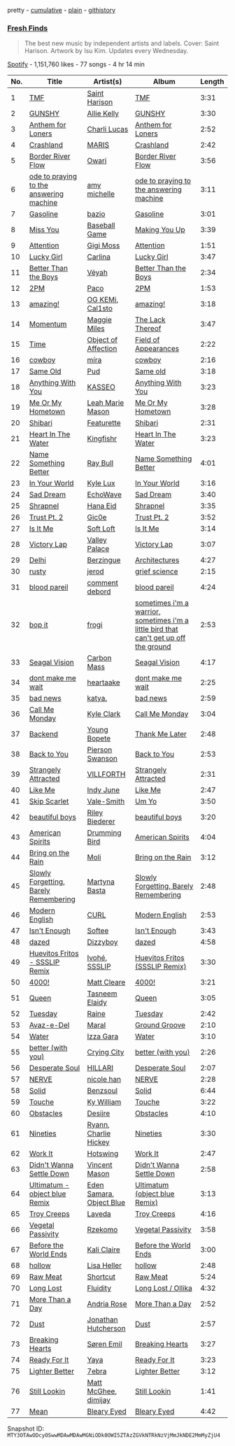 pretty - [cumulative](/playlists/cumulative/37i9dQZF1DWWjGdmeTyeJ6.md) - [plain](/playlists/plain/37i9dQZF1DWWjGdmeTyeJ6) - [githistory](https://github.githistory.xyz/mackorone/spotify-playlist-archive/blob/main/playlists/plain/37i9dQZF1DWWjGdmeTyeJ6)

### [Fresh Finds](https://open.spotify.com/playlist/37i9dQZF1DWWjGdmeTyeJ6)

> The best new music by independent artists and labels\. Cover: Saint Harison\. Artwork by Isu Kim\. Updates every Wednesday.

[Spotify](https://open.spotify.com/user/spotify) - 1,151,760 likes - 77 songs - 4 hr 14 min

| No. | Title | Artist(s) | Album | Length |
|---|---|---|---|---|
| 1 | [TMF](https://open.spotify.com/track/67OrF48gkNByr9HpRtSOSD) | [Saint Harison](https://open.spotify.com/artist/16AILHA3N2C3ngRuR2FdfH) | [TMF](https://open.spotify.com/album/0zGLgwn8xSDwNrzc67tEkt) | 3:31 |
| 2 | [GUNSHY](https://open.spotify.com/track/5OCVZihJVu2qk1r1ck2Prs) | [Allie Kelly](https://open.spotify.com/artist/0gKECB5Bx3IyzmQmoaPkac) | [GUNSHY](https://open.spotify.com/album/6wX62dyMRRxU8ZTHWfQEbS) | 3:30 |
| 3 | [Anthem for Loners](https://open.spotify.com/track/1MvN8yG10reo5t32BdEThU) | [Charli Lucas](https://open.spotify.com/artist/2uBSEsTRvk0bDhOD0ZCUWx) | [Anthem for Loners](https://open.spotify.com/album/0mhuQxb185EDaIyU9LDEkE) | 2:52 |
| 4 | [Crashland](https://open.spotify.com/track/2niHo9G2lJz09Rt5tAFwTp) | [MARIS](https://open.spotify.com/artist/4s4sHVaj6CRcClZ7SFSKzE) | [Crashland](https://open.spotify.com/album/2wiLzTUXLPIARvXoBycaJT) | 2:42 |
| 5 | [Border River Flow](https://open.spotify.com/track/4Wuhb6qTENf4xtIOzf0QGr) | [Owari](https://open.spotify.com/artist/2Uu40uaNa3ozTiqpiG2V2d) | [Border River Flow](https://open.spotify.com/album/387OAcgbxiMMTNHaPU2TEs) | 3:56 |
| 6 | [ode to praying to the answering machine](https://open.spotify.com/track/2jWYA3Z7rd7HvZyMeVKrll) | [amy michelle](https://open.spotify.com/artist/3aHbuUBU52Ht7xdrCH4moR) | [ode to praying to the answering machine](https://open.spotify.com/album/4Q0junC1R59aklFFyFTTYB) | 3:11 |
| 7 | [Gasoline](https://open.spotify.com/track/6OIljojYdrZkg6bZICQwzk) | [bazio](https://open.spotify.com/artist/2KYT4DQu6acXx31TddY9S6) | [Gasoline](https://open.spotify.com/album/2NUCQmCHfQv7yzMTu6VW71) | 3:01 |
| 8 | [Miss You](https://open.spotify.com/track/2P3pcxpeW1tPDh73XyOCF2) | [Baseball Game](https://open.spotify.com/artist/1z94OBX5O0uAp1Uz6viKxK) | [Making You Up](https://open.spotify.com/album/6TIqQfv8TZHzAsdmggbxF8) | 3:39 |
| 9 | [Attention](https://open.spotify.com/track/7wU4q6Axt5ST67cs86H7HP) | [Gigi Moss](https://open.spotify.com/artist/38NVCgrJsx212T9Tk3yMv6) | [Attention](https://open.spotify.com/album/2vSbeS6urhcKFjN0zUMZMA) | 1:51 |
| 10 | [Lucky Girl](https://open.spotify.com/track/6f6SbYsZtqP3DpPjR5OLiB) | [Carlina](https://open.spotify.com/artist/0rhwS3z7tnZwt9UhyjyL77) | [Lucky Girl](https://open.spotify.com/album/77G5rwJ5sBhLpdIPsF1OVl) | 3:47 |
| 11 | [Better Than the Boys](https://open.spotify.com/track/7GLpR7N8nD4yOmcDBx8rhx) | [Véyah](https://open.spotify.com/artist/3mBrMbg5lTkD2qv3Ft5o63) | [Better Than the Boys](https://open.spotify.com/album/5TAaro0o1fagEEBHhF9DmH) | 2:34 |
| 12 | [2PM](https://open.spotify.com/track/5RTi6GqC3aXSbTgxuSyv6x) | [Paco](https://open.spotify.com/artist/2XmsywQiI1izPHz7Mo84vZ) | [2PM](https://open.spotify.com/album/5vNYiaVnsawDAmoeEEAjiQ) | 1:53 |
| 13 | [amazing!](https://open.spotify.com/track/5idzBnebMgiZLgC4ZT64GJ) | [OG KEMi](https://open.spotify.com/artist/5fnqXBFXnpSYgefFL3eGEj), [Cal1sto](https://open.spotify.com/artist/5ByRQoCFwf6cs18yGbEOJC) | [amazing!](https://open.spotify.com/album/2bduTBQK9PyT60bdql7FrW) | 3:18 |
| 14 | [Momentum](https://open.spotify.com/track/5A2TC3MIkjybMWmoYrWPoI) | [Maggie Miles](https://open.spotify.com/artist/3fU7b1NSQYROvvdepD4PZ0) | [The Lack Thereof](https://open.spotify.com/album/4XPB8EePbmkfFCvleIAXeQ) | 3:47 |
| 15 | [Time](https://open.spotify.com/track/4Yw8Asmn9g1R2rQYp28iF0) | [Object of Affection](https://open.spotify.com/artist/1U4tj1OPey66HhgVXGdlSY) | [Field of Appearances](https://open.spotify.com/album/0VanY2kjOAoWoAki0lDZLA) | 2:22 |
| 16 | [cowboy](https://open.spotify.com/track/6WHxVYXL0figqMM7w6RpIu) | [míra](https://open.spotify.com/artist/0WB5rykKeHBde6sSIfg4jj) | [cowboy](https://open.spotify.com/album/0WeYuFpp1OiEyEKu0cAcWU) | 2:16 |
| 17 | [Same Old](https://open.spotify.com/track/3qS0PDdo6eMMAxrVII18HA) | [Pud](https://open.spotify.com/artist/19OjCSpqozFnPepvZGtXz0) | [Same old](https://open.spotify.com/album/15CbefjARKuoAi3YIC3mvF) | 3:18 |
| 18 | [Anything With You](https://open.spotify.com/track/2ltmosY3NkVRwt0RPOmynA) | [KASSEO](https://open.spotify.com/artist/76UKhIGvZtS7jjb1muDTUM) | [Anything With You](https://open.spotify.com/album/0x5njTr5rYoAbN0vhqR9fE) | 3:23 |
| 19 | [Me Or My Hometown](https://open.spotify.com/track/3Pfbtcb3ZWJgZ0qExAapzq) | [Leah Marie Mason](https://open.spotify.com/artist/0fubiYogCTeBykbgV7HGf6) | [Me Or My Hometown](https://open.spotify.com/album/72SbgvMWSRI5S5PzlcDdHN) | 3:28 |
| 20 | [Shibari](https://open.spotify.com/track/7sx0yE5ZDoQlJhDx6uwii1) | [Featurette](https://open.spotify.com/artist/53LcgV1grfplFF71oaW3E2) | [Shibari](https://open.spotify.com/album/3KmBCZN13tpwXxT6QJKgvf) | 2:31 |
| 21 | [Heart In The Water](https://open.spotify.com/track/7dDCYIuw6YUvcO1nzl8hP5) | [Kingfishr](https://open.spotify.com/artist/6c2qQFq3xfxFJndX6wSe4f) | [Heart In The Water](https://open.spotify.com/album/5Uie78uNFG2u2VTVBA8ckG) | 3:23 |
| 22 | [Name Something Better](https://open.spotify.com/track/68z2QuqZEbWWgx6SSlAKc0) | [Ray Bull](https://open.spotify.com/artist/3P4jnIuA9z5WsvkbsoqkTu) | [Name Something Better](https://open.spotify.com/album/6ob6oSOrj0lFNcktWFkETV) | 4:01 |
| 23 | [In Your World](https://open.spotify.com/track/04g75jwjw5jIje7yMBNs3h) | [Kyle Lux](https://open.spotify.com/artist/63g7H7tihdsX4LtRQioKrR) | [In Your World](https://open.spotify.com/album/0Mnkyskt9wjMUdrwXjCHFz) | 3:16 |
| 24 | [Sad Dream](https://open.spotify.com/track/6k8jlEH1WssLwzXHfZGq3j) | [EchoWave](https://open.spotify.com/artist/6cRSP0k82PWTiEmLPqwrTI) | [Sad Dream](https://open.spotify.com/album/2HIWjaGWNOazjOiF7cpUrr) | 3:40 |
| 25 | [Shrapnel](https://open.spotify.com/track/1ADmIBKMDRcs6Cfj2Xe0XJ) | [Hana Eid](https://open.spotify.com/artist/4F6hNOg84kZIkE5LvLYOsr) | [Shrapnel](https://open.spotify.com/album/3KXLjYoXnh0yqH6J94s6Ce) | 3:35 |
| 26 | [Trust Pt\. 2](https://open.spotify.com/track/3XnXKm3BJIJ4JMS1zGsiiP) | [Gic0e](https://open.spotify.com/artist/7CkRwvPIIL5cDRgpPPLkvF) | [Trust Pt\. 2](https://open.spotify.com/album/6p9CTSrA3Q0QRupycIYTqj) | 3:52 |
| 27 | [Is It Me](https://open.spotify.com/track/3HoWMvZthFR2Ymbm1YaSgh) | [Soft Loft](https://open.spotify.com/artist/2AeL43nXvfqW3WrV9sDh5t) | [Is It Me](https://open.spotify.com/album/3I3vADoXrs50CCHvOtJ2f4) | 3:14 |
| 28 | [Victory Lap](https://open.spotify.com/track/5sZ5AyRhjKSYAh7vqNJXuH) | [Valley Palace](https://open.spotify.com/artist/3jF2ypAAgPGDrMya2J4sHM) | [Victory Lap](https://open.spotify.com/album/1337EeFB3Aet6rKkEFls6n) | 3:07 |
| 29 | [Delhi](https://open.spotify.com/track/2i48puqMNGG1rAVPdMTmnB) | [Berzingue](https://open.spotify.com/artist/1fxHgs4EJ0MS52b2u8bjKa) | [Architectures](https://open.spotify.com/album/6sPyVRV5TP2iGEvlxAOdL0) | 4:27 |
| 30 | [rusty](https://open.spotify.com/track/0lSG8VrpOKTCTvNDmf8eTu) | [jerod](https://open.spotify.com/artist/4146930tdIlTQDWfJy1mOU) | [grief science](https://open.spotify.com/album/0wcyLP84F7SVj7TurUIKae) | 2:15 |
| 31 | [blood pareil](https://open.spotify.com/track/3hoN17LR9d4dGNChOggCWU) | [comment debord](https://open.spotify.com/artist/6C16UJJjE6FE2VwenTrElQ) | [blood pareil](https://open.spotify.com/album/0dqVqqzi4fmWSheOnGv7js) | 4:24 |
| 32 | [bop it](https://open.spotify.com/track/3AKYihZBUkVTjyVqHsBgqg) | [frogi](https://open.spotify.com/artist/0frlcBV9pFq0Ip624rdUen) | [sometimes i'm a warrior, sometimes i'm a little bird that can't get up off the ground](https://open.spotify.com/album/07soOdkeZA8ODgj7RHkQV4) | 2:53 |
| 33 | [Seagal Vision](https://open.spotify.com/track/4UmaCw2q0o0A98UftXpZzl) | [Carbon Mass](https://open.spotify.com/artist/2PWtiOKyGeze2XKHILvf2L) | [Seagal Vision](https://open.spotify.com/album/2fZl5sz7PRreVLSi2TIz19) | 4:17 |
| 34 | [dont make me wait](https://open.spotify.com/track/4nU5QRHosclTgx65DkDPoN) | [heartaake](https://open.spotify.com/artist/57vkczkmC48439UWdL7oJa) | [dont make me wait](https://open.spotify.com/album/7pN0DwbMPYJa1M7G3D4QO3) | 2:25 |
| 35 | [bad news](https://open.spotify.com/track/0XDXLhOaVVzlE3VWaZcKie) | [katya.](https://open.spotify.com/artist/6AU4XrkjmG0EpBF9YvXm9O) | [bad news](https://open.spotify.com/album/3omyQTYldkBSvcmZlleVmq) | 2:59 |
| 36 | [Call Me Monday](https://open.spotify.com/track/6T6XLR2ip1vAvew0aIQvfE) | [Kyle Clark](https://open.spotify.com/artist/7mog8g5ixRhdaeCgIsiYtN) | [Call Me Monday](https://open.spotify.com/album/6upnaL4tCzI3zmr2Lj3L2j) | 3:04 |
| 37 | [Backend](https://open.spotify.com/track/2RIZZjL7hmpOxY3glK7ukT) | [Young Bopete](https://open.spotify.com/artist/2fqZt9lq08W5OUOcKSSW2R) | [Thank Me Later](https://open.spotify.com/album/28LtjBcClHQCVCzAO6uR6H) | 2:48 |
| 38 | [Back to You](https://open.spotify.com/track/2oji2qAhGuWjZ6VLCJzGDy) | [Pierson Swanson](https://open.spotify.com/artist/1avOd7Sg7Yb9Ja2tOtSEBx) | [Back to You](https://open.spotify.com/album/0C5CGI2uWzyxZrEgaeqrbP) | 2:53 |
| 39 | [Strangely Attracted](https://open.spotify.com/track/0dhgjmFyaRaLRvpA8L6f9k) | [VILLFORTH](https://open.spotify.com/artist/5zZFUqzTf5EItusaDuzmXG) | [Strangely Attracted](https://open.spotify.com/album/3XdWpYRD2ov9w8NYcupVRT) | 2:31 |
| 40 | [Like Me](https://open.spotify.com/track/2vFFhmfdiIRAgp1ZHWsBT2) | [Indy June](https://open.spotify.com/artist/6epWHsU0vZydmL6ko32bkT) | [Like Me](https://open.spotify.com/album/2iMeG6pm1Wh9axgVyLZj38) | 2:47 |
| 41 | [Skip Scarlet](https://open.spotify.com/track/3I20V9ZtM6dKyR64hVOWIR) | [Vale\-Smith](https://open.spotify.com/artist/4FYz0h7BBwsnav5Ptdtvj0) | [Um Yo](https://open.spotify.com/album/6Bc6TM6Pc2lrDI2vj5AF0z) | 3:50 |
| 42 | [beautiful boys](https://open.spotify.com/track/37SsZNCgGYytp36EUiSFlm) | [Riley Biederer](https://open.spotify.com/artist/31bkN7gszM3TNGZrpTa2tR) | [beautiful boys](https://open.spotify.com/album/4qYrEB4QtGGlhx5VaiG1iP) | 3:20 |
| 43 | [American Spirits](https://open.spotify.com/track/0blDo5PD8DJTQVI5ATvqhW) | [Drumming Bird](https://open.spotify.com/artist/3x2gRycOH4rmXmGnXwiR2K) | [American Spirits](https://open.spotify.com/album/5DUvm3JSyKM7Oe1bht1vZF) | 4:04 |
| 44 | [Bring on the Rain](https://open.spotify.com/track/6MfzUY9AQHe3PBSnB1Xg0O) | [Moli](https://open.spotify.com/artist/1UytzAp8ZnC60ZAMBROqW6) | [Bring on the Rain](https://open.spotify.com/album/7rIeLvwWsNfIUzwWPO1wlX) | 3:12 |
| 45 | [Slowly Forgetting, Barely Remembering](https://open.spotify.com/track/5WZSFvCa9sw3lDufP9w8nb) | [Martyna Basta](https://open.spotify.com/artist/0vRyt5xtZZ8cve0YTSxNIw) | [Slowly Forgetting, Barely Remembering](https://open.spotify.com/album/0w2mMp1rooOhYEVGKP6wWc) | 2:48 |
| 46 | [Modern English](https://open.spotify.com/track/2CzZlfAj85seWiAM5gSn2A) | [CURL](https://open.spotify.com/artist/0lHXr4tEM3cM2FqAgXfey1) | [Modern English](https://open.spotify.com/album/2DMpo4UuTs2FBEwGdiv70k) | 2:53 |
| 47 | [Isn't Enough](https://open.spotify.com/track/7eWMMCK4fLREagTeYuQxxu) | [Softee](https://open.spotify.com/artist/3uWJaTLnUnp0wZfB5xcdJy) | [Isn't Enough](https://open.spotify.com/album/1VYlWtl1sC4hDMVTaR8cIg) | 3:43 |
| 48 | [dazed](https://open.spotify.com/track/6bs3v73DeROFTn0CujfLBB) | [Dizzyboy](https://open.spotify.com/artist/5zWSUSKh2p9JPAgKulSxvj) | [dazed](https://open.spotify.com/album/0hIvVoOPYtl1o7QnnAXoLf) | 4:58 |
| 49 | [Huevitos Fritos \- SSSLIP Remix](https://open.spotify.com/track/4XCqvlESjYkWpiKD7ud5wi) | [Ivohé](https://open.spotify.com/artist/1IsGvmgaAR24a2BUJyChhL), [SSSLIP](https://open.spotify.com/artist/3i4ymq99xVgnNYbDxRK9I8) | [Huevitos Fritos \(SSSLIP Remix\)](https://open.spotify.com/album/1OhxXPameMLjBXculRpBXP) | 3:30 |
| 50 | [4000!](https://open.spotify.com/track/0fq9lmOZ50X2Oo0apdDk62) | [Matt Cleare](https://open.spotify.com/artist/0b8g4LkPm3GWYRqFd938AD) | [4000!](https://open.spotify.com/album/5THAwu7Evl2Tid9Ln4cxCT) | 3:21 |
| 51 | [Queen](https://open.spotify.com/track/75GOJlE9TOU8LeHdMY5gba) | [Tasneem Elaidy](https://open.spotify.com/artist/42FcAzSkkJgd5Gw8TjyaSU) | [Queen](https://open.spotify.com/album/7d9o63pw979XngrDlHRrey) | 3:05 |
| 52 | [Tuesday](https://open.spotify.com/track/5nf7yFRhOPGzOJquD1uBVl) | [Raine](https://open.spotify.com/artist/1hxElSEVvcFYd7lTQaTXYG) | [Tuesday](https://open.spotify.com/album/07vujYtuSv4deqB0B4IDpT) | 2:42 |
| 53 | [Avaz\-e\-Del](https://open.spotify.com/track/1aungVYjP15s0WNgRha9Rf) | [Maral](https://open.spotify.com/artist/6wRHw4vjJkG1V3fmwBXRpG) | [Ground Groove](https://open.spotify.com/album/3pZfevjbuheybZyPZ7HKsC) | 2:10 |
| 54 | [Water](https://open.spotify.com/track/7hJ7TIVb6MjBsfcABgEDvI) | [Izza Gara](https://open.spotify.com/artist/2ZYmbV91kG11F6WGuuuZov) | [Water](https://open.spotify.com/album/0kW09cag3bQQgcUsqofHqG) | 3:10 |
| 55 | [better \(with you\)](https://open.spotify.com/track/7xzeekIeM7lFruBSfK6iIm) | [Crying City](https://open.spotify.com/artist/324QqTOkQyG8CUlphElsdD) | [better \(with you\)](https://open.spotify.com/album/4Z5JK8GrGgp8JYSxxjUYAn) | 2:26 |
| 56 | [Desperate Soul](https://open.spotify.com/track/5n6pFWEIz6KlcAsZL4J7O3) | [HILLARI](https://open.spotify.com/artist/1bEzbwo8LkrDN0imp4dkEM) | [Desperate Soul](https://open.spotify.com/album/17xuD9aIF7NINcTmvkEWf4) | 2:07 |
| 57 | [NERVE](https://open.spotify.com/track/06FYjJDuCF2agn3rJBuNiv) | [nicole han](https://open.spotify.com/artist/3BCI0hT1HB17RXz58Q3u7C) | [NERVE](https://open.spotify.com/album/2beatj9EGiW7MRNWbMVARe) | 2:28 |
| 58 | [Solid](https://open.spotify.com/track/62DY8pd5ZcJSgytchGNuzP) | [Benzsoul](https://open.spotify.com/artist/0XXC5Wa9jqrU83q3lwGAhf) | [Solid](https://open.spotify.com/album/1okpvJ1vOGSnq0BGJgVcxy) | 6:44 |
| 59 | [Touche](https://open.spotify.com/track/4J7fXO87MTKKFLGzuUYAuP) | [Ky William](https://open.spotify.com/artist/2dIpuJtQApGRmGeUobllYq) | [Touche](https://open.spotify.com/album/7Ac26warxweu22eNpDahn5) | 3:22 |
| 60 | [Obstacles](https://open.spotify.com/track/0PAgY9mzcKL57culmZlMuL) | [Desiire](https://open.spotify.com/artist/3FKDrJjdEpzGNFgwVkzagd) | [Obstacles](https://open.spotify.com/album/5ATwBTNPtwDfUqBK6oYVLv) | 4:10 |
| 61 | [Nineties](https://open.spotify.com/track/7AysA92Rmw6uwTBFPfQxJ3) | [Ryann](https://open.spotify.com/artist/5EJHdetWppJ5mcyyU2HN52), [Charlie Hickey](https://open.spotify.com/artist/4Ky0ZDJDfY7UBbTVYPyVKc) | [Nineties](https://open.spotify.com/album/4Bi88gDSPSwmKGFqwATHmZ) | 3:30 |
| 62 | [Work It](https://open.spotify.com/track/67JaVqw4zG77MKVv9iUxgh) | [Hotswing](https://open.spotify.com/artist/4c1uPButBrvsYP2XDrY0fe) | [Work It](https://open.spotify.com/album/47AQj2z5bNacap1QV0tHMj) | 2:47 |
| 63 | [Didn't Wanna Settle Down](https://open.spotify.com/track/4CTG5JqMiVZ10nNBucvLX7) | [Vincent Mason](https://open.spotify.com/artist/6QJ5CE7ujPr7oZCURhFZVS) | [Didn't Wanna Settle Down](https://open.spotify.com/album/3OeuZjVa0OazEv49zQbd5H) | 2:58 |
| 64 | [Ultimatum \- object blue Remix](https://open.spotify.com/track/3yfrF3obqRL206DdSScscB) | [Eden Samara](https://open.spotify.com/artist/1qklkH19ML7oFa9IRbR6yi), [Object Blue](https://open.spotify.com/artist/51rzklJj6mqBOEXOiOPqY7) | [Ultimatum \(object blue Remix\)](https://open.spotify.com/album/50wsbIbUGgl6aafYjqFC3Y) | 3:13 |
| 65 | [Troy Creeps](https://open.spotify.com/track/5xTx9eqoJXPf2VQICr7Eye) | [Laveda](https://open.spotify.com/artist/4k9HOB4zrVAEasP7nm31F7) | [Troy Creeps](https://open.spotify.com/album/46AKFwZEZ5Qi4tqKtBVrem) | 4:16 |
| 66 | [Vegetal Passivity](https://open.spotify.com/track/500NwswktI6j2aVYW5mZkh) | [Rzekomo](https://open.spotify.com/artist/67Prupu7EtgJIYm8Zx4rku) | [Vegetal Passivity](https://open.spotify.com/album/438fQG8XXxqeW5QU8vm5kW) | 3:58 |
| 67 | [Before the World Ends](https://open.spotify.com/track/75PPriKhCpWpwxlT77byRK) | [Kali Claire](https://open.spotify.com/artist/21S3j7WjnZmXyhXrNif84x) | [Before the World Ends](https://open.spotify.com/album/4j0ZjGoCDfC3SpTrOhZRbf) | 3:00 |
| 68 | [hollow](https://open.spotify.com/track/0WPxEPugiVeCiHHwjFZVFa) | [Lisa Heller](https://open.spotify.com/artist/4c0MadmAExDMrmnYG02mXa) | [hollow](https://open.spotify.com/album/1bmzcgvT763tGWzspXB9eW) | 2:48 |
| 69 | [Raw Meat](https://open.spotify.com/track/0JyqnSx8B2WpcrobNqRYB4) | [Shortcut](https://open.spotify.com/artist/2blOV9IOMRGlnhw1TRocX4) | [Raw Meat](https://open.spotify.com/album/6q7x92G8ZoCblcmsnvByJ5) | 5:24 |
| 70 | [Long Lost](https://open.spotify.com/track/5R3WUgJ80aX5AzYpxtG6zk) | [Fluidity](https://open.spotify.com/artist/2DnD2184WMkwsUO9BJUnmS) | [Long Lost / Ollika](https://open.spotify.com/album/6e8VSoMBjF1iW1zXIvV85K) | 4:32 |
| 71 | [More Than a Day](https://open.spotify.com/track/6oHKGYLYAHVWgqgtgQdLxV) | [Andria Rose](https://open.spotify.com/artist/7pyFoUaznDd4Bxq5PmPKnK) | [More Than a Day](https://open.spotify.com/album/0tp4h6CUMOIwEvDlt3yaSs) | 2:52 |
| 72 | [Dust](https://open.spotify.com/track/3Ay0HX5Q4SB7ufpw4lLeQI) | [Jonathan Hutcherson](https://open.spotify.com/artist/1hOBbdBjbeXf3uO1ik4G43) | [Dust](https://open.spotify.com/album/4G8ZFEqG7aYuVOPcxXsYq6) | 2:57 |
| 73 | [Breaking Hearts](https://open.spotify.com/track/6MmDpUR8OLsnyieYdnu75P) | [Søren Emil](https://open.spotify.com/artist/4kDl0EsJrDuXkfqaz87CmO) | [Breaking Hearts](https://open.spotify.com/album/2zsi5jZjVwyrk1NnMPGfCb) | 3:27 |
| 74 | [Ready For It](https://open.spotify.com/track/0i0CCfzwnTTxSnujnU5DEp) | [Yaya](https://open.spotify.com/artist/4vhwpfSggjFSAqAKUEyaJn) | [Ready For It](https://open.spotify.com/album/77OiRaFjgUyGwmBbDkjSqX) | 3:23 |
| 75 | [Lighter Better](https://open.spotify.com/track/2aLLgMDijCDiNYYeDhEr1V) | [7ebra](https://open.spotify.com/artist/425zLTPcp673F9ybc3Zcja) | [Lighter Better](https://open.spotify.com/album/5kUx9LciOvOTrMEK98Hvrk) | 3:12 |
| 76 | [Still Lookin](https://open.spotify.com/track/6WFoDsJW8mi28u2uuIsdIj) | [Matt McGhee](https://open.spotify.com/artist/40Viqfc5ZdF69hIKjktCZN), [dimijay](https://open.spotify.com/artist/7aOPtUsSYb9okxKPGtgVCk) | [Still Lookin](https://open.spotify.com/album/2yJ9rFRvcEZTSizPI1xjDq) | 1:41 |
| 77 | [Mean](https://open.spotify.com/track/5M7q57XcovvnE0Y7g3gj4i) | [Bleary Eyed](https://open.spotify.com/artist/0JTGTWQ2CBQlQtAHb8zMWS) | [Bleary Eyed](https://open.spotify.com/album/3fcZCIh5CJa4s03kn8ktyr) | 4:42 |

Snapshot ID: `MTY3OTAwODcyOSwwMDAwMDAwMGNiODk0OWI5ZTAzZGVkNTRkNzVjMmJkNDE2MmMyZjU4`
